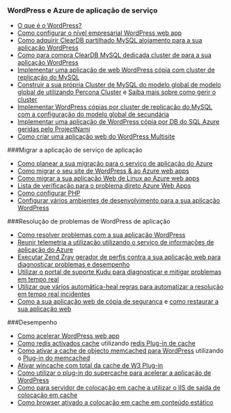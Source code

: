 
### <a name="wordpress-and-azure-app-service"></a>WordPress e Azure de aplicação de serviço
   
- [O que é o WordPress?](https://wordpress.org/)
- [Como configurar o nível empresarial WordPress web app](../articles/app-service-web/web-sites-php-enterprise-wordpress.md)
- [Como adquirir ClearDB partilhado MySQL alojamento para a sua aplicação WordPress](http://blog.syntaxc4.net/post/2012/12/03/provisioning-a-mysql-database-from-the-windows-azure-store.aspx)
- [Como para compra ClearDB MySQL dedicada cluster de para a sua aplicação WordPress](https://azure.microsoft.com/blog/announcing-new-mysql-premium-tiers-from-cleardb/)
- [Implementar uma aplicação de web WordPress cópia com cluster de replicação do MySQL](https://azure.microsoft.com/documentation/templates/wordpress-mysql-replication/)
- [Construir a sua própria Cluster de MySQL do modelo global de modelo global de utilizando Percona Cluster](https://azure.microsoft.com/documentation/templates/mysql-ha-pxc/) e [Saiba mais sobre como gerir o cluster](https://github.com/fanjeffrey/axiom.articles/tree/master/pxc)
- [Implementar WordPress cópias por cluster de replicação do MySQL com a configuração do modelo global de secundária](https://azure.microsoft.com/documentation/templates/mysql-replication/)
- [Implementar uma aplicação de WordPress cópia por DB do SQL Azure geridas pelo ProjectNami](https://azure.microsoft.com/marketplace/partners/projectnami/projectnami/)
- [Como criar uma aplicação web do WordPress Multisite](../articles/app-service-web/web-sites-php-convert-wordpress-multisite.md)


###<a name="porting-your-application-to-app-service"></a>Migrar a aplicação de serviço de aplicação 
- [Como planear a sua migração para o serviço de aplicação do Azure](https://azure.microsoft.com/blog/how-to-plan-your-migration-to-azure-websites/)
- [Como migrar o seu site de WordPress & ao Azure web apps](https://sunithamk.wordpress.com/2013/11/06/migrate-your-existing-wordpress-site-to-windows-azure/)
- [Como migrar a sua aplicação Web de Linux ao Azure web apps](https://www.movemetothecloud.net/LinuxMigration)
- [Lista de verificação para o problema direto Azure Web Apps](https://sunithamk.wordpress.com/2015/10/27/azure-web-apps-basic-operations-checklist/)
- [Como configurar PHP](../articles/app-service-web/web-sites-php-configure.md)
- [Configurar vários ambientes de desenvolvimento para a sua aplicação WordPress](../articles/app-service-web/app-service-web-staged-publishing-realworld-scenarios.md)

###<a name="troubleshooting-wordpress-application"></a>Resolução de problemas de WordPress de aplicação
- [Como resolver problemas com a sua aplicação WordPress](https://sunithamk.wordpress.com/2014/09/04/wordpress-troubleshooting-techniques-on-azure-websites/)
- [Reunir telemetria a utilização utilizando o serviço de informações de aplicação do Azure](https://azure.microsoft.com/blog/usage-analytics-for-wordpress-with-azure-app-insights/)
- [Executar Zend Zray gerador de perfis contra a sua aplicação web para diagnosticar problemas e desempenho](https://sunithamk.wordpress.com/2015/08/04/profiling-php-application-on-azure-web-apps/)
- [Utilizar o portal de suporte Kudu para diagnosticar e mitigar problemas em tempo real](https://sunithamk.wordpress.com/2015/11/04/diagnose-and-mitigate-issues-with-azure-web-apps-support-portal/)
- [Utilizar que vários automática-heal regras para automatizar a resolução em tempo real incidentes](http://microsoftazurewebsitescheatsheet.info/#auto-heal)
- [Como a sua aplicação web de cópia de segurança](../articles/app-service-web/web-sites-backup.md) e [como restaurar a sua aplicação web](../articles/app-service-web/web-sites-restore.md)

###<a name="performance"></a>Desempenho
- [Como acelerar WordPress web app](https://sunithamk.wordpress.com/2014/08/01/10-ways-to-speed-up-your-wordpress-site-on-azure-websites/)
- [Como redis activados cache](../articles/redis-cache/cache-dotnet-how-to-use-azure-redis-cache.md) utilizando [redis Plug-in de cache](https://wordpress.org/plugins/wp-redis/)
- [Como ativar a cache de objecto memcached para WordPress](../articles/app-service-web/web-sites-connect-to-redis-using-memcache-protocol.md) utilizando o [Plug-in do memcached](https://wordpress.org/plugins/memcached/)
- [Ativar wincache com total da cache de W3 Plug-in](https://wordpress.org/plugins/w3-total-cache/)
- [Como utilizar o plug-in do supercache para acelerar a aplicação de WordPress](http://ruslany.net/2008/12/speed-up-wordpress-on-iis-70/)
- [Como para servidor de colocação em cache a utilizar o IIS de saída de colocação em cache](http://blogs.msdn.com/b/brian_swan/archive/2011/06/08/performance-tuning-php-apps-on-windows-iis-with-output-caching.aspx)
- [Como browser ativado a colocação em cache em conteúdo estático](http://www.iis.net/configreference/system.webserver/staticcontent)
